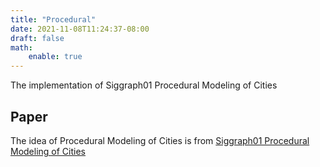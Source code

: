 ```yaml
---
title: "Procedural"
date: 2021-11-08T11:24:37-08:00
draft: false
math:
    enable: true
---
```

The implementation of Siggraph01 Procedural Modeling of Cities

<!--more-->
## Paper
The idea of Procedural Modeling of Cities is from [Siggraph01 Procedural Modeling of Cities](https://cgl.ethz.ch/Downloads/Publications/Papers/2001/p_Par01.pdf)
## 